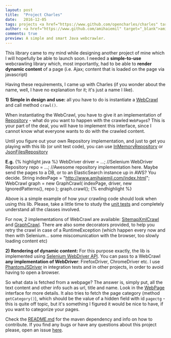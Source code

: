 ```yaml
---
layout: post
title:  "Project Charles"
date:   2016-12-05
tags: projects <a href="https://www.github.com/opencharles/charles" target="_blank">github</a> web
author: <a href="https://www.github.com/amihaiemil" target="_blank">amihaiemil</a>
comments: true
preview: A simple and smart Java webcrawler.
---
```


This library came to my mind while designing another project of mine which I will hopefully be able to launch soon.
I needed a **simple-to-use** webcrawling library which, most importantly, had to be able to **render dynamic content**
of a page (i.e. Ajax; content that is loaded on the page via javascript)

Having these requirements, I came up with Charles (if you wonder about the name, well, I have no explanation for it; it's just a name I like).

**1) Simple in design and use:** all you have to do is instantiate a [WebCrawl](https://github.com/opencharles/charles/blob/master/src/main/java/com/amihaiemil/charles/WebCrawl.java) and
call method ``crawl()``.

When instantiating the WebCrawl, you have to give it an implementation of [Repository](https://github.com/opencharles/charles/blob/master/src/main/java/com/amihaiemil/charles/Repository.java) - what
do you want to happen with the crawled ``WebPage``s? This is your part of the deal, you will have to implement this interface, since I cannot know what everyone wants to do with the crawled content.

Until you figure out your own Repository implementation, and just to get you playing with this lib (or unit test code), you can use [InMemoryRepository](https://github.com/opencharles/charles/blob/master/src/main/java/com/amihaiemil/charles/InMemoryRepository.java)
or [JsonFilesRepository](https://github.com/opencharles/charles/blob/master/src/main/java/com/amihaiemil/charles/JsonFilesRepository.java)

<b>E.g.</b>
{% highlight java %}
WebDriver driver = ...; //Selenium WebDriver
Repository repo = ...; //Awesome repository implementation here. Maybe send the pages to a DB, or to an ElasticSearch instance up in AWS? You decide.
String indexPage = "http://www.amihaiemil.com/index.html";
WebCrawl graph = new GraphCrawl(
    indexPage, driver, new IgnoredPatterns(), repo
);
graph.crawl();
{% endhighlight %}

Above is a simple example of how your crawling code should look when using this lib. Please, take a little time to study the [unit tests](https://github.com/opencharles/charles/tree/master/src/test/java/com/amihaiemil/charles)
and completely understand all the classes involved.

For now, 2 implementations of WebCrawl are available: [SitemapXmlCrawl](https://github.com/opencharles/charles/blob/master/src/main/java/com/amihaiemil/charles/SitemapXmlCrawl.java) and
[GraphCrawl](https://github.com/opencharles/charles/blob/master/src/main/java/com/amihaiemil/charles/GraphCrawl.java). There are also some decorators provided, to help you retry the crawl in case of a 
RuntimeException (which happen every now and then with Selenium... some miscomunication with the browser, too slowly loading content etc)

**2) Rendering of dynamic content:** For this purpose exactly, the lib is implemented using [Selenium WebDriver API](http://www.seleniumhq.org/projects/webdriver/). You can pass to a
WebCrawl **any implementation of WebDriver**: FirefoxDriver, ChromeDriver etc. I use [PhantomJSDriver](https://github.com/detro/ghostdriver) in integration tests and in other projects, in order
to avoid having to open a browser.

So what data is fetched from a webpage? The answer is, simply put, all the text content and other info such as url, title and name. Look in the [WebPage](https://github.com/opencharles/charles/blob/master/src/main/java/com/amihaiemil/charles/WebPage.java)
interface for more details. It also tries to fetch the page category (method ``getCategory()``), which should be the value of a hidden field with id ``pagectg`` - this is quite off topic, but it's something I figured
it would be nice to have, if you want to categorize your pages.

Check the [README.md](https://github.com/opencharles/charles/blob/master/README.md) for the maven dependency and info on how to contribute.
If you find any bugs or have any questions about this project please, open an issue [here](https://github.com/opencharles/charles/issues/new).
